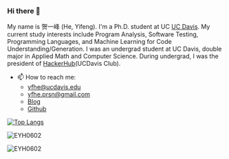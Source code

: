 ### Hi there 👋

<!--
**EYH0602/EYH0602** is a ✨ _special_ ✨ repository because its `README.md` (this file) appears on your GitHub profile.
-->

My name is 贺一峰 (He, Yifeng).
I'm  a Ph.D. student at UC [UC Davis](https://www.ucdavis.edu).
My current study interests include Program Analysis, Software Testing, Programming Languages, and Machine Learning for Code Understanding/Generation.
I was an undergrad student at UC Davis,
double major in Applied Math and Computer Science.
During undergrad, I was the president of [HackerHub](https://hackerhub-ucdavis.github.io/)(UCDavis Club).

- 📫 How to reach me:
  - yfhe@ucdavis.edu
  - yfhe.prsn@gmail.com
  - [Blog](https://eyh0602.github.io)
  - [Github](https://github.com/EYH0602)

[![Top Langs](<https://github-readme-stats.vercel.app/api/top-langs/?username=EYH0602&hide=Jupyter Notebook,html&layout=compact>)](https://github.com/anuraghazra/github-readme-stats)

<p><img align="center" src="https://github-readme-stats.vercel.app/api?username=EYH0602&show_icons=true&locale=en" alt="EYH0602" /></p>

<p><img align="center" src="https://github-readme-streak-stats.herokuapp.com/?user=EYH0602" alt="EYH0602" /></p>
